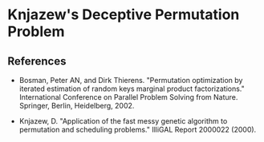 # Knjazew's Deceptive Permutation Problem


## References
- Bosman, Peter AN, and Dirk Thierens. "Permutation optimization by iterated estimation of random keys marginal product factorizations." International Conference on Parallel Problem Solving from Nature. Springer, Berlin, Heidelberg, 2002.
<!-- 
@inproceedings{bosman2002permutation,
  title={Permutation optimization by iterated estimation of random keys marginal product factorizations},
  author={Bosman, Peter AN and Thierens, Dirk},
  booktitle={International Conference on Parallel Problem Solving from Nature},
  pages={331--340},
  year={2002},
  organization={Springer}
}
-->
- Knjazew, D. "Application of the fast messy genetic algorithm to permutation and scheduling problems." IlliGAL Report 2000022 (2000).
<!-- 
@article{knjazew2000application,
  title={Application of the fast messy genetic algorithm to permutation and scheduling problems},
  author={Knjazew, D},
  journal={IlliGAL Report},
  number={2000022},
  year={2000}
}
-->
<!-- Others -->
<!-- - Bosman, Peter AN, and Dirk Thierens. "Crossing the road to efficient IDEAs for permutation problems." Proceedings of the 3rd Annual Conference on Genetic and Evolutionary Computation. Morgan Kaufmann Publishers Inc., 2001. -->
<!-- 
@inproceedings{bosman2001crossing,
  title={Crossing the road to efficient IDEAs for permutation problems},
  author={Bosman, Peter AN and Thierens, Dirk},
  booktitle={Proceedings of the 3rd Annual Conference on Genetic and Evolutionary Computation},
  pages={219--226},
  year={2001},
  organization={Morgan Kaufmann Publishers Inc.}
}
-->